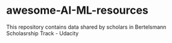 # awesome-AI-ML-resources
This repository contains data shared by scholars in Bertelsmann Scholasrship Track - Udacity
